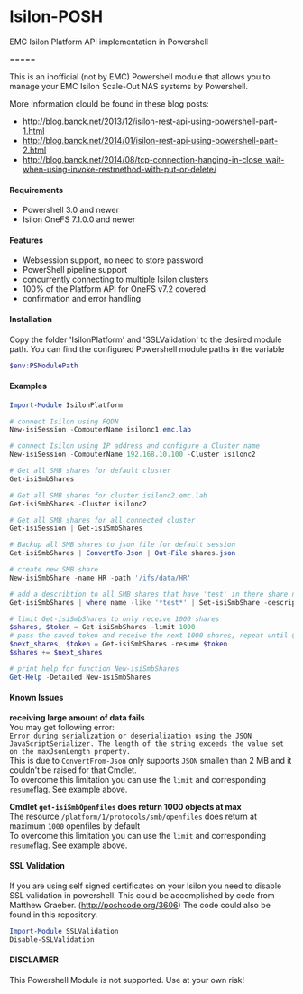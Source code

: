 # Isilon-POSH

EMC Isilon Platform API implementation in Powershell

=====

This is an inofficial (not by EMC) Powershell module that allows you to manage your EMC Isilon Scale-Out NAS systems by Powershell.

More Information clould be found in these blog posts:
* http://blog.banck.net/2013/12/isilon-rest-api-using-powershell-part-1.html
* http://blog.banck.net/2014/01/isilon-rest-api-using-powershell-part-2.html
* http://blog.banck.net/2014/08/tcp-connection-hanging-in-close_wait-when-using-invoke-restmethod-with-put-or-delete/

#### Requirements
* Powershell 3.0 and newer
* Isilon OneFS 7.1.0.0 and newer

#### Features
* Websession support, no need to store password
* PowerShell pipeline support
* concurrently connecting to multiple Isilon clusters
* 100% of the Platform API for OneFS v7.2 covered
* confirmation and error handling

#### Installation

Copy the folder 'IsilonPlatform' and 'SSLValidation' to the desired module path.
You can find the configured Powershell module paths in the variable 
```PowerShell
$env:PSModulePath
```

#### Examples
```PowerShell
Import-Module IsilonPlatform

# connect Isilon using FQDN
New-isiSession -ComputerName isilonc1.emc.lab

# connect Isilon using IP address and configure a Cluster name
New-isiSession -ComputerName 192.168.10.100 -Cluster isilonc2

# Get all SMB shares for default cluster
Get-isiSmbShares

# Get all SMB shares for cluster isilonc2.emc.lab
Get-isiSmbShares -Cluster isilonc2

# Get all SMB shares for all connected cluster
Get-isiSession | Get-isiSmbShares

# Backup all SMB shares to json file for default session
Get-isiSmbShares | ConvertTo-Json | Out-File shares.json

# create new SMB share
New-isiSmbShare -name HR -path '/ifs/data/HR'

# add a describtion to all SMB shares that have 'test' in there share name
Get-isiSmbShares | where name -like '*test*' | Set-isiSmbShare -description 'This is a Test Share'

# limit Get-isiSmbShares to only receive 1000 shares
$shares, $token = Get-isiSmbShares -limit 1000
# pass the saved token and receive the next 1000 shares, repeat until $token is empty
$next_shares, $token = Get-isiSmbShares -resume $token
$shares += $next_shares

# print help for function New-isiSmbShares
Get-Help -Detailed New-isiSmbShares
```

#### Known Issues

**receiving large amount of data fails**  
You may get following error:  
`Error during serialization or deserialization using the JSON JavaScriptSerializer. The length of the string exceeds the value set on the maxJsonLength property.`  
This is due to `ConvertFrom-Json` only supports `JSON` smallen than 2 MB and it couldn't be raised for that Cmdlet.  
To overcome this limitation you can use the `limit` and corresponding `resume`flag. See example above.

**Cmdlet `get-isiSmbOpenfiles` does return 1000 objects at max**  
The resource `/platform/1/protocols/smb/openfiles` does return at maximum `1000` openfiles by default  
To overcome this limitation you can use the `limit` and corresponding `resume`flag. See example above.

#### SSL Validation
If you are using self signed certificates on your Isilon you need to disable SSL validation in powershell.
This could be accomplished by code from Matthew Graeber. (http://poshcode.org/3606)
The code could also be found in this repository.

```PowerShell
Import-Module SSLValidation
Disable-SSLValidation
```

#### DISCLAIMER
This Powershell Module is not supported. Use at your own risk!

